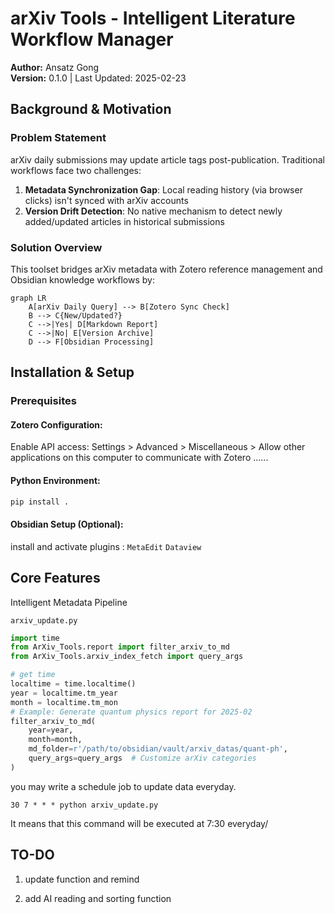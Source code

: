# arXiv Tools - Intelligent Literature Workflow Manager

**Author:** Ansatz Gong  
**Version:** 0.1.0 | Last Updated: 2025-02-23

## Background & Motivation

### Problem Statement
arXiv daily submissions may update article tags post-publication. Traditional workflows face two challenges:
1. **Metadata Synchronization Gap**: Local reading history (via browser clicks) isn't synced with arXiv accounts
2. **Version Drift Detection**: No native mechanism to detect newly added/updated articles in historical submissions

### Solution Overview
This toolset bridges arXiv metadata with Zotero reference management and Obsidian knowledge workflows by:
```mermaid
graph LR
    A[arXiv Daily Query] --> B[Zotero Sync Check]
    B --> C{New/Updated?}
    C -->|Yes| D[Markdown Report]
    C -->|No| E[Version Archive]
    D --> F[Obsidian Processing]
```

## Installation & Setup

### Prerequisites
#### Zotero Configuration:

Enable API access: Settings > Advanced > Miscellaneous > Allow other applications on this computer to communicate with Zotero ......

#### Python Environment:

```bash 
pip install .
```

#### Obsidian Setup (Optional):
install and activate plugins : `MetaEdit` `Dataview`


## Core Features
Intelligent Metadata Pipeline

`arxiv_update.py`
```python 
import time
from ArXiv_Tools.report import filter_arxiv_to_md
from ArXiv_Tools.arxiv_index_fetch import query_args

# get time 
localtime = time.localtime()
year = localtime.tm_year
month = localtime.tm_mon
# Example: Generate quantum physics report for 2025-02
filter_arxiv_to_md(
    year=year,
    month=month,
    md_folder=r'/path/to/obsidian/vault/arxiv_datas/quant-ph',
    query_args=query_args  # Customize arXiv categories
)
```

you may write a schedule job to update data everyday.

```crontab
30 7 * * * python arxiv_update.py
```
It means that this command will be executed at 7:30 everyday/
## TO-DO

1. update function and remind 

2. add AI reading and sorting function





